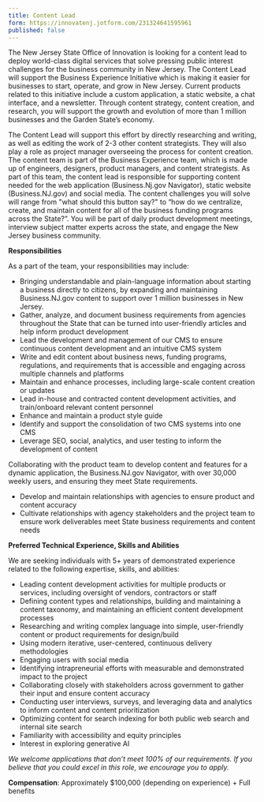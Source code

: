 ```yaml
---
title: Content Lead
form: https://innovatenj.jotform.com/231324641595961
published: false
---
```


The New Jersey State Office of Innovation is looking for a content lead to deploy world-class digital services that solve pressing public interest challenges for the business community in New Jersey. The Content Lead will support the Business Experience Initiative which is making it easier for businesses to start, operate, and grow in New Jersey. Current products related to this initiative include a custom application, a static website, a chat interface, and a newsletter. Through content strategy, content creation, and research, you will support the growth and evolution of more than 1 million businesses and the Garden State’s economy.

The Content Lead will support this effort by directly researching and  writing, as well as editing the work of 2-3 other content strategists. They will also play a role as project manager overseeing the process for content creation.  The content team  is part of the  Business Experience team, which is made up of engineers, designers, product managers, and content strategists. As part of this team, the content lead is responsible for supporting content needed for the web application (Business.Nj.gov Navigator), static website (Business.NJ.gov) and social media. The content challenges you will solve will range from "what should this button say?" to “how do we centralize, create, and maintain content for all of the business funding programs across the State?”. You will be part of daily product development meetings, interview subject matter experts across the state, and engage the New Jersey business community.

**Responsibilities**

As a part of the team, your responsibilities may include:

- Bringing understandable and plain-language information about starting a business directly to citizens, by expanding and maintaining Business.NJ.gov content to support over 1 million businesses in New Jersey.
- Gather, analyze, and document business requirements from agencies throughout the State that can be turned into user-friendly articles and help inform product development
- Lead the development and management of our CMS to ensure continuous content development and an intuitive CMS system
- Write and edit content about business news, funding programs, regulations, and requirements that is accessible and engaging across multiple channels and platforms
- Maintain and enhance processes, including large-scale content creation or updates
- Lead in-house and contracted content development activities, and train/onboard relevant content personnel
- Enhance and maintain a product style guide
- Identify and support the consolidation of two CMS systems into one CMS
- Leverage SEO, social, analytics, and user testing to inform the development of content

Collaborating with the product team to develop content and features for a dynamic application, the Business.NJ.gov Navigator, with over 30,000 weekly users, and ensuring they meet State requirements.
- Develop and maintain relationships with agencies to ensure product and content accuracy
- Cultivate relationships with agency stakeholders and the project team to ensure work deliverables meet State business requirements and content needs


**Preferred Technical Experience, Skills and Abilities**

We are seeking individuals with 5+ years of demonstrated experience related to the following expertise, skills, and abilities:
- Leading content development activities for multiple products or services, including oversight of vendors, contractors or staff
- Defining content types and relationships, building and maintaining a content taxonomy, and maintaining an efficient content development processes
- Researching and writing complex language into simple, user-friendly content or product requirements for design/build
- Using modern iterative, user-centered, continuous delivery methodologies
- Engaging users with social media
- Identifying intrapreneurial efforts with measurable and demonstrated impact to the project
- Collaborating closely with stakeholders across government to gather their input and ensure content accuracy
- Conducting user interviews, surveys, and leveraging data and analytics to inform content and content prioritization
- Optimizing content for search indexing for both public web search and internal site search
- Familiarity with accessibility and equity principles
- Interest in exploring generative AI

_We welcome applications that don’t meet 100% of our requirements. If you believe that you could excel in this role, we encourage you to apply._

**Compensation**: Approximately $100,000 (depending on experience) + Full benefits
